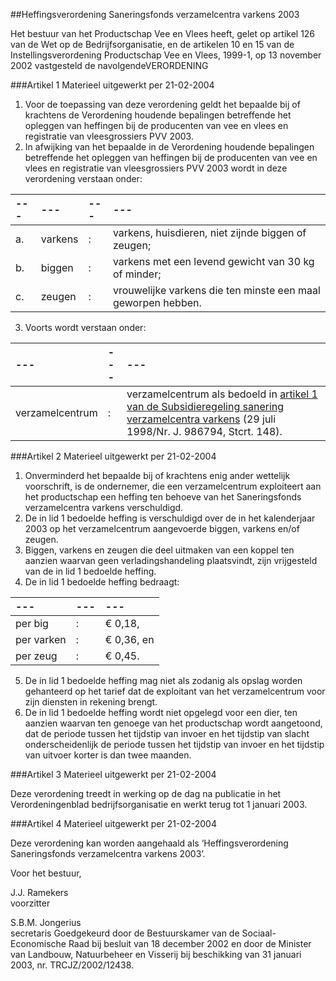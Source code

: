 <meta http-equiv='Content-Type' content='text/html; charset=utf-8' />

##Heffingsverordening Saneringsfonds verzamelcentra varkens 2003

Het bestuur van het Productschap Vee en Vlees heeft,
gelet op artikel 126 van de Wet op de Bedrijfsorganisatie, en de artikelen 10 en 15 van de Instellingsverordening Productschap Vee en Vlees, 1999-1,
op 13 november 2002 vastgesteld de navolgendeVERORDENING

###Artikel 1 
Materieel uitgewerkt per 21-02-2004 

1. Voor de toepassing van deze verordening geldt het bepaalde bij of krachtens de Verordening houdende bepalingen betreffende het opleggen van heffingen bij de producenten van vee en vlees en registratie van vleesgrossiers PVV 2003.
2. In afwijking van het bepaalde in de Verordening houdende bepalingen betreffende het opleggen van heffingen bij de producenten van vee en vlees en registratie van vleesgrossiers PVV 2003 wordt in deze verordening verstaan onder:

| --- | --- | --- | --- |
|:---|:---|:---|:---|
|a. |varkens |: |varkens, huisdieren, niet zijnde biggen of zeugen; |
|b. |biggen |: |varkens met een levend gewicht van 30 kg of minder; |
|c. |zeugen |: |vrouwelijke varkens die ten minste een maal geworpen hebben. |

3. Voorts wordt verstaan onder:

| --- | --- | --- |
|:---|:---|:---|
|verzamelcentrum |: |verzamelcentrum als bedoeld in [artikel 1 van de Subsidieregeling sanering verzamelcentra varkens](../../../../../../../ministeriele-regeling/subsidieregeling/sanering/verzamelcentra/varkens/BWBR0009818/README.md) (29 juli 1998/Nr. J. 986794, Stcrt. 148). |

###Artikel 2 
Materieel uitgewerkt per 21-02-2004 

1. Onverminderd het bepaalde bij of krachtens enig ander wettelijk voorschrift, is de ondernemer, die een verzamelcentrum exploiteert aan het productschap een heffing ten behoeve van het Saneringsfonds verzamelcentra varkens verschuldigd.
2. De in lid 1 bedoelde heffing is verschuldigd over de in het kalenderjaar 2003 op het verzamelcentrum aangevoerde biggen, varkens en/of zeugen.
3. Biggen, varkens en zeugen die deel uitmaken van een koppel ten aanzien waarvan geen verladingshandeling plaatsvindt, zijn vrijgesteld van de in lid 1 bedoelde heffing.
4. De in lid 1 bedoelde heffing bedraagt:

| --- | --- | --- |
|:---|:---|:---|
|per big  |: |€ 0,18, |
|per varken |: |€ 0,36, en |
|per zeug |: |€ 0,45. |

5. De in lid 1 bedoelde heffing mag niet als zodanig als opslag worden gehanteerd op het tarief dat de exploitant van het verzamelcentrum voor zijn diensten in rekening brengt.
6. De in lid 1 bedoelde heffing wordt niet opgelegd voor een dier, ten aanzien waarvan ten genoege van het productschap wordt aangetoond, dat de periode tussen het tijdstip van invoer en het tijdstip van slacht onderscheidenlijk de periode tussen het tijdstip van invoer en het tijdstip van uitvoer korter is dan twee maanden.

###Artikel 3 
Materieel uitgewerkt per 21-02-2004 

Deze verordening treedt in werking op de dag na publicatie in het Verordeningenblad bedrijfsorganisatie en werkt terug tot 1 januari 2003.

###Artikel 4 
Materieel uitgewerkt per 21-02-2004 

Deze verordening kan worden aangehaald als ‘Heffingsverordening Saneringsfonds verzamelcentra varkens 2003’.

Voor het bestuur,

J.J. Ramekers  
voorzitter  

S.B.M. Jongerius  
secretaris    Goedgekeurd door de Bestuurskamer van de Sociaal-Economische Raad bij besluit van 18 december 2002 en door de Minister van Landbouw, Natuurbeheer en Visserij bij beschikking van 31 januari 2003, nr. TRCJZ/2002/12438.  
